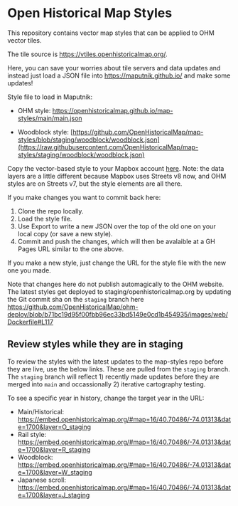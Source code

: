 # Open Historical Map Styles
This repository contains vector map styles that can be applied to OHM vector tiles. 

The tile source is https://vtiles.openhistoricalmap.org/.

Here, you can save your worries about tile servers and data updates and instead just load a JSON file into https://maputnik.github.io/ and make some updates!

Style file to load in Maputnik:

- OHM style: https://openhistoricalmap.github.io/map-styles/main/main.json

- Woodblock style:  [https://github.com/OpenHistoricalMap/map-styles/blob/staging/woodblock/woodblock.json](https://raw.githubusercontent.com/OpenHistoricalMap/map-styles/staging/woodblock/woodblock.json)

Copy the vector-based style to your Mapbox account [here](https://api.mapbox.com/styles/v1/vanessa-gin/ckz5r3zdy001215ofoeq1k7wm.html?title=copy&access_token=pk.eyJ1IjoidmFuZXNzYS1naW4iLCJhIjoiY2t3d2dzYXhxMDNtZDJ1bGFsY2c5dXV3ciJ9.jJ1Ujxks-kpcwSiiNdemfA&zoomwheel=true&fresh=true#12.63/40.68942/-74.02352). Note: the data layers are a little different because Mapbox uses Streets v8 now, and OHM styles are on Streets v7, but the style elements are all there.

If you make changes you want to commit back here:
1. Clone the repo locally.
2. Load the style file.
3. Use Export to write a new JSON over the top of the old one on your local copy (or save a new style).
4. Commit and push the changes, which will then be avalaible at a GH Pages URL similar to the one above.

If you make a new style, just change the URL for the style file with the new one you made.

Note that changes here do not publish automagically to the OHM website. The latest styles get deployed to staging/openhistoricalmap.org by updating the Git commit sha on the `staging` branch here https://github.com/OpenHistoricalMap/ohm-deploy/blob/b71bc19d95f00fbb96ec33bd5149e0cd1b454935/images/web/Dockerfile#L117

## Review styles while they are in staging
To review the styles with the latest updates to the map-styles repo before they are live, use the below links. These are pulled from the `staging` branch. The `staging` branch will reflect 1) recently made updates before they are merged into `main` and occassionally 2) iterative cartography testing. 

To see a specific year in history, change the target year in the URL:
- Main/Historical: https://embed.openhistoricalmap.org/#map=16/40.70486/-74.01313&date=1700&layer=O_staging
- Rail style: https://embed.openhistoricalmap.org/#map=16/40.70486/-74.01313&date=1700&layer=R_staging
- Woodblock: https://embed.openhistoricalmap.org/#map=16/40.70486/-74.01313&date=1700&layer=W_staging
- Japanese scroll: https://embed.openhistoricalmap.org/#map=16/40.70486/-74.01313&date=1700&layer=J_staging
